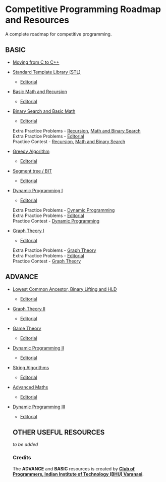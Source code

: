 # Competitive Programming Roadmap and Resources
A complete roadmap for competitive programming.

## BASIC

- [Moving from C to C++](/Basic/moving-from-c-to-cpp.md)
- [Standard Template Library (STL)](/Basic/stl-cpp.md)
  - [Editorial](/Basic/stl-recursive-and-basic-math-editorials.md)
- [Basic Math and Recursion](/Basic/Recursion-and-Basic-Maths.md)
  - [Editorial](/Basic/stl-recursive-and-basic-math-editorials.md)
- [Binary Search and Basic Math](/Basic/binary-search-and-basic-maths.md)
  - [Editorial](/Basic/editorial-binary-search-and-basic-maths.md)
  
  Extra Practice Problems - [Recursion](), [Math and Binary Search]()
  <br>
  Extra Practice Problems - [Editorial]()
  <br>
  Practice Contest - [Recursion](), [Math and Binary Search]()
- [Greedy Algorithm](/Basic/greedy-algorithms.md)
  - [Editorial]()
- [Segment tree / BIT](/Basic/Segment-Fenwick-Tree.md)
  - [Editorial]()
- [Dynamic Programming I](/Basic/Dynamic-Programming-I.md)
  - [Editorial]()
  
  Extra Practice Problems - [Dynamic Programming]()
  <br>
  Extra Practice Problems - [Editorial]()
  <br>
  Practice Contest - [Dynamic Programming]()
- [Graph Theory I](/Basic/Graph-Theory-I.md)
  - [Editorial]()
  
  Extra Practice Problems - [Graph Theory]()
  <br>
  Extra Practice Problems - [Editorial]()
  <br>
  Practice Contest - [Graph Theory]()



## ADVANCE

- [Lowest Common Ancestor, Binary Lifting and HLD](/Advance/Lowest-Common-Ancestor-Binary-Lifting-and-HLD.md)
  - [Editorial]()
- [Graph Theory II](/Advance/Graph-Theory-II.md)
  - [Editorial]()
- [Game Theory](/Advance/Game-Theory.md)
  - [Editorial]()
- [Dynamic Programming II](/Advance/Dynamic-Programming-II.md)
  - [Editorial]()
- [String Algorithms](/Advance/strings.md)
  - [Editorial]()
- [Advanced Maths](/Advance/Advanced-Maths.md)
  - [Editorial]()
- [Dynamic Programming III](/Advance/Dynamic-Programming-III.md)
  - [Editorial]()
  
  ## OTHER USEFUL RESOURCES
  _to be added_
  
  ### Credits
  The **ADVANCE** and **BASIC** resources is created by **[Club of Programmers, Indian Institute of Technology (BHU) Varanasi](https://github.com/COPS-IITBHU)**.
